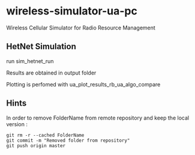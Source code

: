 # wireless-simulator-ua-pc
Wireless Cellular Simulator for Radio Resource Management

## HetNet Simulation

run sim_hetnet_run

Results are obtained in output folder

Plotting is perfomed with ua_plot_results_rb_ua_algo_compare

## Hints 

In order to remove FolderName from remote repository and keep the local version :

	git rm -r --cached FolderName
	git commit -m "Removed folder from repository"
	git push origin master
